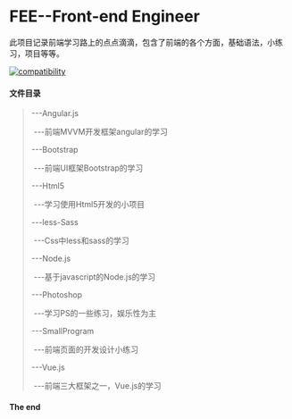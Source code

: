 # FEE--Front-end Engineer
此项目记录前端学习路上的点点滴滴，包含了前端的各个方面，基础语法，小练习，项目等等。

[![compatibility](https://camo.githubusercontent.com/31ac3f0ce805dc34a29b615131caa26cbf4dc127/68747470733a2f2f696d672e736869656c64732e696f2f62616467652f62726f777365722d2532306368726f6d6525323025374325323066697265666f782532302537432532306f706572612532302537432532307361666172692532302537432532306965253230253345253344253230392d6c69676874677265792e737667)](https://github.com/BNDong/Cnblogs-Theme-SimpleMemory)

#### 文件目录

> ---Angular.js
>
> ​	---前端MVVM开发框架angular的学习
>
> ---Bootstrap
>
> ​	---前端UI框架Bootstrap的学习
>
> ---Html5
>
> ​	---学习使用Html5开发的小项目
>
> ---less-Sass
>
> ​	---Css中less和sass的学习
>
> ---Node.js
>
> ​	---基于javascript的Node.js的学习
>
> ---Photoshop
>
> ​	---学习PS的一些练习，娱乐性为主
>
> ---SmallProgram
>
> ​	---前端页面的开发设计小练习
>
> ---Vue.js
>
> ​	---前端三大框架之一，Vue.js的学习



#### The end
